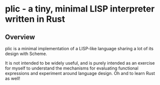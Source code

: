 # plic - a tiny, minimal LISP interpreter written in Rust

## Overview

plic is a minimal implementation of a LISP-like language sharing a lot of its
design with Scheme.

It is not intended to be widely useful, and is purely intended as an exercise
for myself to understand the mechanisms for evaluating functional expressions
and experiment around language design. Oh and to learn Rust as well!
